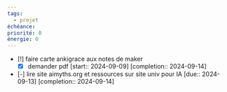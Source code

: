 ```yaml
---
tags:
  - projet
échéance: 
priorité: 0
énergie: 0
---
```

- [!] faire carte ankigrace aux notes de maker
	- [X] demander pdf  [start:: 2024-09-09]  [completion:: 2024-09-14]
- [-] lire site aimyths.org et ressources sur site univ pour IA  [due:: 2024-09-13]  [completion:: 2024-09-14]